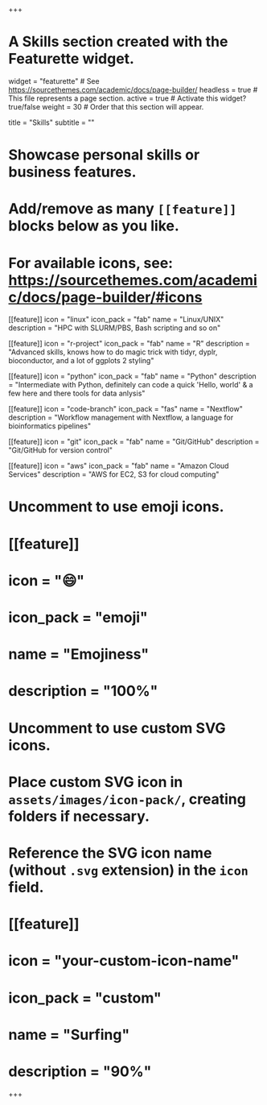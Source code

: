 +++
# A Skills section created with the Featurette widget.
widget = "featurette"  # See https://sourcethemes.com/academic/docs/page-builder/
headless = true  # This file represents a page section.
active = true  # Activate this widget? true/false
weight = 30  # Order that this section will appear.

title = "Skills"
subtitle = ""

# Showcase personal skills or business features.
# 
# Add/remove as many `[[feature]]` blocks below as you like.
# 
# For available icons, see: https://sourcethemes.com/academic/docs/page-builder/#icons

[[feature]]
  icon = "linux"
  icon_pack = "fab"
  name = "Linux/UNIX"
  description = "HPC with SLURM/PBS, Bash scripting and so on"
  
[[feature]]
  icon = "r-project"
  icon_pack = "fab"
  name = "R"
  description = "Advanced skills, knows how to do magic trick with tidyr, dyplr, bioconductor, and a lot of ggplots 2 styling"

[[feature]]
  icon = "python"
  icon_pack = "fab"
  name = "Python"
  description = "Intermediate with Python, definitely can code a quick 'Hello, world' & a few here and there tools for data anlysis"
 
[[feature]]
  icon = "code-branch"
  icon_pack = "fas"
  name = "Nextflow"
  description = "Workflow management with Nextflow, a language for bioinformatics pipelines"

[[feature]]
  icon = "git"
  icon_pack = "fab"
  name = "Git/GitHub"
  description = "Git/GitHub for version control"  

[[feature]]
  icon = "aws"
  icon_pack = "fab"
  name = "Amazon Cloud Services"
  description = "AWS for EC2, S3 for cloud computing"


# Uncomment to use emoji icons.
# [[feature]]
#  icon = ":smile:"
#  icon_pack = "emoji"
#  name = "Emojiness"
#  description = "100%"  

# Uncomment to use custom SVG icons.
# Place custom SVG icon in `assets/images/icon-pack/`, creating folders if necessary.
# Reference the SVG icon name (without `.svg` extension) in the `icon` field.
# [[feature]]
#  icon = "your-custom-icon-name"
#  icon_pack = "custom"
#  name = "Surfing"
#  description = "90%"

+++
